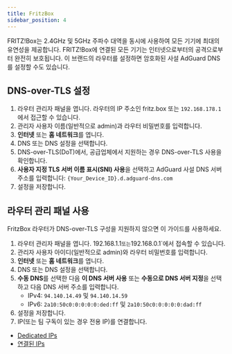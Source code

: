 ```yaml
---
title: FritzBox
sidebar_position: 4
---
```


FRITZ!Box는 2.4GHz 및 5GHz 주파수 대역을 동시에 사용하여 모든 기기에 최대의 유연성을 제공합니다. FRITZ!Box에 연결된 모든 기기는 인터넷으로부터의 공격으로부터 완전히 보호됩니다. 이 브랜드의 라우터를 설정하면 암호화된 사설 AdGuard DNS를 설정할 수도 있습니다.

## DNS-over-TLS 설정

1. 라우터 관리자 패널을 엽니다. 라우터의 IP 주소인 fritz.box 또는 `192.168.178.1`에서 접근할 수 있습니다.
2. 관리자 사용자 이름(일반적으로 admin)과 라우터 비밀번호를 입력합니다.
3. **인터넷** 또는 **홈 네트워크**를 엽니다.
4. DNS 또는 DNS 설정을 선택합니다.
5. DNS-over-TLS(DoT)에서, 공급업체에서 지원하는 경우 DNS-over-TLS 사용을 확인합니다.
6. **사용자 지정 TLS 서버 이름 표시(SNI) 사용**을 선택하고 AdGuard 사설 DNS 서버 주소를 입력합니다: `{Your_Device_ID}.d.adguard-dns.com`
7. 설정을 저장합니다.

## 라우터 관리 패널 사용

FritzBox 라우터가 DNS-over-TLS 구성을 지원하지 않으면 이 가이드를 사용하세요.

1. 라우터 관리자 패널을 엽니다. 192.168.1.1`또는`192.168.0.1\`에서 접속할 수 있습니다.
2. 관리자 사용자 아이디(일반적으로 admin)와 라우터 비밀번호를 입력합니다.
3. **인터넷** 또는 **홈 네트워크**를 엽니다.
4. DNS 또는 DNS 설정을 선택합니다.
5. **수동 DNS**를 선택한 다음 **이 DNS 서버 사용** 또는 **수동으로 DNS 서버 지정**을 선택하고 다음 DNS 서버 주소를 입력합니다.
   - IPv4: `94.140.14.49` 및 `94.140.14.59`
   - IPv6: `2a10:50c0:0:0:0:0:ded:ff` 및 `2a10:50c0:0:0:0:0:dad:ff`
6. 설정을 저장합니다.
7. IP(또는 팀 구독이 있는 경우 전용 IP)를 연결합니다.

- [Dedicated IPs](/private-dns/connect-devices/other-options/dedicated-ip.md)
- [연결된 IPs](/private-dns/connect-devices/other-options/linked-ip.md)
